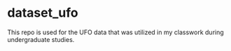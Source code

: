 # dataset_ufo
This repo is used for the UFO data that was utilized in my classwork during undergraduate studies. 
